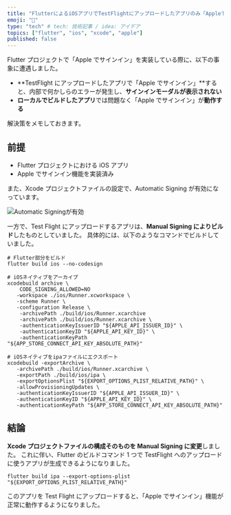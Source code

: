 ```yaml
---
title: "FlutterによるiOSアプリでTestFlightにアップロードしたアプリのみ「Appleでサインイン」が失敗する問題の解消法メモ"
emoji: "🍎"
type: "tech" # tech: 技術記事 / idea: アイデア
topics: ["flutter", "ios", "xcode", "apple"]
published: false
---
```


<!-- cSpell:ignore textlint, xcarchive -->

Flutter プロジェクトで「Apple でサインイン」を実装している際に、以下の事象に遭遇しました。

- **TestFlight にアップロードしたアプリで「Apple でサインイン」**すると、内部で何かしらのエラーが発生し、**サインインモーダルが表示されない**
- **ローカルでビルドしたアプリ**では問題なく「Apple でサインイン」が**動作する**

解決策をメモしておきます。

## 前提

- Flutter プロジェクトにおける iOS アプリ
- Apple でサインイン機能を実装済み

また、Xcode プロジェクトファイルの設定で、Automatic Signing が有効になっています。

![Automatic Signingが有効]()

一方で、Test Flight にアップロードするアプリは、**Manual Signing によりビルド**したものとしていました。
具体的には、以下のようなコマンドでビルドしていました。

```shell
# Flutter部分をビルド
flutter build ios --no-codesign

# iOSネイティブをアーカイブ
xcodebuild archive \
    CODE_SIGNING_ALLOWED=NO
   -workspace ./ios/Runner.xcworkspace \
   -scheme Runner \
   -configuration Release \
    -archivePath ./build/ios/Runner.xcarchive
    -archivePath ./build/ios/Runner.xcarchive \
    -authenticationKeyIssuerID "${APPLE_API_ISSUER_ID}" \
    -authenticationKeyID "${APPLE_API_KEY_ID}" \
    -authenticationKeyPath "${APP_STORE_CONNECT_API_KEY_ABSOLUTE_PATH}"

# iOSネイティブをipaファイルにエクスポート
xcodebuild -exportArchive \
   -archivePath ./build/ios/Runner.xcarchive \
   -exportPath ./build/ios/ipa \
   -exportOptionsPlist "${EXPORT_OPTIONS_PLIST_RELATIVE_PATH}" \
   -allowProvisioningUpdates \
   -authenticationKeyIssuerID "${APPLE_API_ISSUER_ID}" \
   -authenticationKeyID "${APPLE_API_KEY_ID}" \
   -authenticationKeyPath "${APP_STORE_CONNECT_API_KEY_ABSOLUTE_PATH}"
```

## 結論

**Xcode プロジェクトファイルの構成そのものを Manual Signing に変更**しました。
これに伴い、Flutter のビルドコマンド 1 つで TestFlight へのアップロードに使うアプリが生成できるようになりました。

```shell
flutter build ipa --export-options-plist "${EXPORT_OPTIONS_PLIST_RELATIVE_PATH}"
```

このアプリを Test Flight にアップロードすると、「Apple でサインイン」機能が正常に動作するようになりました。
